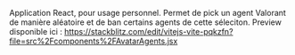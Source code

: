 Application React, pour usage personnel. Permet de pick un agent Valorant de manière aléatoire et de ban certains agents de cette séleciton. Preview disponible ici : https://stackblitz.com/edit/vitejs-vite-pqkzfn?file=src%2Fcomponents%2FAvatarAgents.jsx

